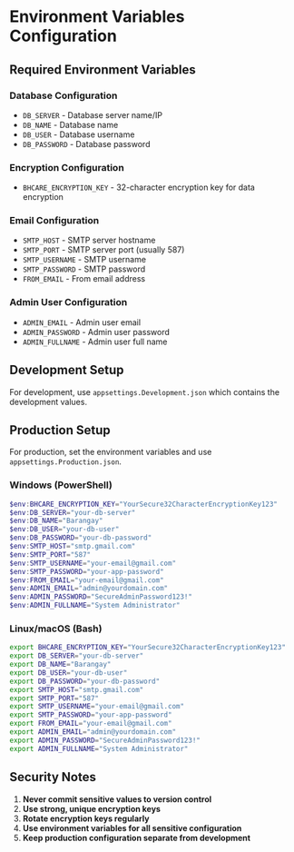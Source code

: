 # Environment Variables Configuration

## Required Environment Variables

### Database Configuration
- `DB_SERVER` - Database server name/IP
- `DB_NAME` - Database name
- `DB_USER` - Database username
- `DB_PASSWORD` - Database password

### Encryption Configuration
- `BHCARE_ENCRYPTION_KEY` - 32-character encryption key for data encryption

### Email Configuration
- `SMTP_HOST` - SMTP server hostname
- `SMTP_PORT` - SMTP server port (usually 587)
- `SMTP_USERNAME` - SMTP username
- `SMTP_PASSWORD` - SMTP password
- `FROM_EMAIL` - From email address

### Admin User Configuration
- `ADMIN_EMAIL` - Admin user email
- `ADMIN_PASSWORD` - Admin user password
- `ADMIN_FULLNAME` - Admin user full name

## Development Setup

For development, use `appsettings.Development.json` which contains the development values.

## Production Setup

For production, set the environment variables and use `appsettings.Production.json`.

### Windows (PowerShell)
```powershell
$env:BHCARE_ENCRYPTION_KEY="YourSecure32CharacterEncryptionKey123"
$env:DB_SERVER="your-db-server"
$env:DB_NAME="Barangay"
$env:DB_USER="your-db-user"
$env:DB_PASSWORD="your-db-password"
$env:SMTP_HOST="smtp.gmail.com"
$env:SMTP_PORT="587"
$env:SMTP_USERNAME="your-email@gmail.com"
$env:SMTP_PASSWORD="your-app-password"
$env:FROM_EMAIL="your-email@gmail.com"
$env:ADMIN_EMAIL="admin@yourdomain.com"
$env:ADMIN_PASSWORD="SecureAdminPassword123!"
$env:ADMIN_FULLNAME="System Administrator"
```

### Linux/macOS (Bash)
```bash
export BHCARE_ENCRYPTION_KEY="YourSecure32CharacterEncryptionKey123"
export DB_SERVER="your-db-server"
export DB_NAME="Barangay"
export DB_USER="your-db-user"
export DB_PASSWORD="your-db-password"
export SMTP_HOST="smtp.gmail.com"
export SMTP_PORT="587"
export SMTP_USERNAME="your-email@gmail.com"
export SMTP_PASSWORD="your-app-password"
export FROM_EMAIL="your-email@gmail.com"
export ADMIN_EMAIL="admin@yourdomain.com"
export ADMIN_PASSWORD="SecureAdminPassword123!"
export ADMIN_FULLNAME="System Administrator"
```

## Security Notes

1. **Never commit sensitive values to version control**
2. **Use strong, unique encryption keys**
3. **Rotate encryption keys regularly**
4. **Use environment variables for all sensitive configuration**
5. **Keep production configuration separate from development**
